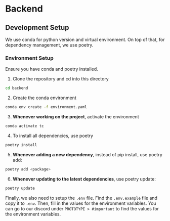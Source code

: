# Backend

## Development Setup

We use conda for python version and virtual environment.
On top of that, for dependency management, we use poetry.

### Environment Setup

Ensure you have conda and poetry installed.

1. Clone the repository and cd into this directory
```bash
cd backend
```
2. Create the conda environment
```bash
conda env create -f environment.yaml
```
3. **Whenever working on the project**, activate the environment
```bash
conda activate tc
```
4. To install all dependencies, use poetry
```bash
poetry install
```
5. **Whenever adding a new dependency**, instead of pip install, use poetry add:
```bash
poetry add <package>
```
6. **Whenever updating to the latest dependencies**, use poetry update:
```bash
poetry update
```

Finally, we also need to setup the `.env` file. Find the `.env.example` file and copy it to `.env`. Then, fill in the values for the environment variables. You can go to our discord under `PROTOTYPE > #important` to find the values for the environment variables.